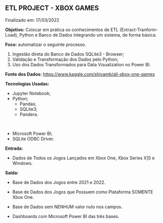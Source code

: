 ## ETL PROJECT - XBOX GAMES

Finalizado em: 17/03/2022


**Objetivo:** Colocar em prática os conhecimentos de ETL (Extract-Tranform-Load), Python e Banco de Dados integrando um sistema, de forma básica. 

**Foco:** automatizar o seguinte processo.
1. Ingestão direta do Banco de Dados SQLite3 - Browser;
2. Validação e Transformação dos Dados pelo Python;
3. Uso dos Dados Transformados para Data Visualization no Power BI.

**Fonte dos Dados:** https://www.kaggle.com/shivamb/all-xbox-one-games

**Tecnologias Usadas:**
- Jupyter Notebook;
- Python;
    - Pandas;
    - SQLite3;
    - Pandera.
<br>

- Microsoft Power BI;
- SQLite ODBC Driver.


**Entrada:**
- Dados de Todos os Jogos Lançados em Xbox One, Xbox Series X|S e Windows.

**Saída:**
- Base de Dados dos Jogos entre 2021 e 2022.
- Base de Dados dos Jogos que Possuem como Plataforma SOMENTE Xbox One.
- Base de Dados sem NENHUM valor nulo nos campos.

- Dashboards com Microsoft Power BI das três bases.
